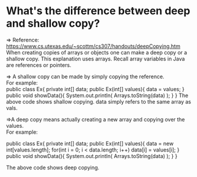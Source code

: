 # What's the difference between deep and shallow copy?
=> Reference:  https://www.cs.utexas.edu/~scottm/cs307/handouts/deepCopying.htm
<br>
When creating copies of arrays or objects one can make a deep copy or a shallow copy. This explanation uses arrays.
Recall array variables in Java are references or pointers. <br>

=> A shallow copy can be made by simply copying the reference. <br>
 For example: <br>
public class Ex{
    private int[] data;
    public Ex(int[] values){
        data = values;
    }
    public void showData(){
        System.out.println( Arrays.toString(data) );
    }
}
The above code shows shallow copying. data simply refers to the same array as vals. <br>

=>A deep copy means actually creating a new array and copying over the values.<br>
For example: <br>

public class Ex{
    private int[] data;
    public Ex(int[] values){
        data = new int[values.length];
        for(int i = 0; i < data.length; i++)
            data[i] = values[i];
    }
    public void showData(){
        System.out.println( Arrays.toString(data) );
    }
}

The above code shows deep copying.






